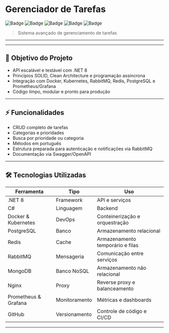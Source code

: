 ﻿# Gerenciador de Tarefas

![Badge](https://img.shields.io/badge/.NET-8-blue)
![Badge](https://img.shields.io/badge/Async--Await-green)
![Badge](https://img.shields.io/badge/SOLID-purple)
![Badge](https://img.shields.io/badge/Docker-lightgrey)
![Badge](https://img.shields.io/badge/Kubernetes-lightblue)

> Sistema avançado de gerenciamento de tarefas

---


---

## 🎯 Objetivo do Projeto

- API escalável e testável com .NET 8
- Princípios SOLID, Clean Architecture e programação assíncrona
- Integração com Docker, Kubernetes, RabbitMQ, Redis, PostgreSQL e Prometheus/Grafana
- Código limpo, modular e pronto para produção

---

## ⚡ Funcionalidades

- CRUD completo de tarefas
- Categorias e prioridades
- Busca por prioridade ou categoria
- Métodos em português
- Estrutura preparada para autenticação e notificações via RabbitMQ
- Documentação via Swagger/OpenAPI

---

## 🛠 Tecnologias Utilizadas

| Ferramenta           | Tipo           | Uso                                 |
|----------------------|----------------|-------------------------------------|
| .NET 8               | Framework      | API e serviços                      |
| C#                   | Linguagem      | Backend                             |
| Docker & Kubernetes  | DevOps         | Conteinerização e orquestração      |
| PostgreSQL           | Banco          | Armazenamento relacional            |
| Redis                | Cache          | Armazenamento temporário e filas    |
| RabbitMQ             | Mensageria     | Comunicação entre serviços          |
| MongoDB              | Banco NoSQL    | Armazenamento não relacional        |
| Nginx                | Proxy          | Reverse proxy e balanceamento       |
| Prometheus & Grafana | Monitoramento  | Métricas e dashboards               |
| GitHub               | Versionamento  | Controle de código e CI/CD          |

---
